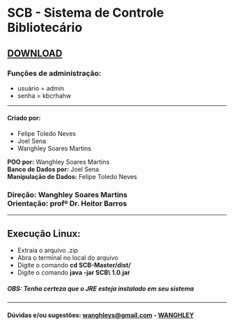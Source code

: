 # SCB - Sistema de Controle Bibliotecário
## [DOWNLOAD](https://gitlab.com/Wanghley/SCB/-/archive/master/SCB-master.zip)
### Funções de administração:
- usuário = admin
- senha = kbcrhahw
-------------------------------------------------------------------------
#### Criado por: 
- Felipe Toledo Neves
- Joel Sena
- Wanghley Soares Martins

<html><p>
<b>POO por:</b> Wanghley Soares Martins<br />
<b>Banco de Dados por:</b> Joel Sena<br />
<b>Manipulação de Dados:</b> Felipe Toledo Neves
</p></html>

### Direção: Wanghley Soares Martins<br />Orientação: profº Dr. Heitor Barros
-------------------------------------------------------------------------
## Execução Linux:
- Extraia o arquivo .zip
- Abra o terminal no local do arquivo
- Digite o comando **cd SCB-Master/dist/**
- Digite o comando **java -jar SCB\ 1.0.jar**

##### OBS: Tenha certeza que o JRE esteja instalado em seu sistema
-------------------------------------------------------------------------
#### Dúvidas e/ou sugestões: wanghleys@gmail.com - [WANGHLEY](https://www.instagram.com/Wanghley_/)